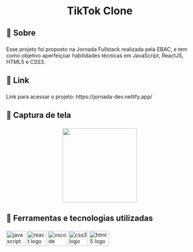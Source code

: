 <h1 align="center">TikTok Clone</h1>

###

<h2 align="left">🎯 Sobre</h2>

###

<p align="left">Esse projeto foi proposto na Jornada Fullstack realizada pela EBAC, e tem como objetivo aperfeiçoar habilidades técnicas em JavaScript, ReactJS, HTML5 e CSS3.</p>

###

<h2 align="left">🔗 Link</h2>

###

<p align="left">Link para acessar o projeto: https://jornada-dev.netlify.app/</p>

###

<h2 align="left">📸 Captura de tela</h2>

###

<div align="center">
  <img height="200" src="https://yata-apix-f8bae68a-c2be-4671-85c4-7256866ac329.s3-object.locaweb.com.br/1aef0b78cd9f41bea0bed92348f1dd64.png"  />
</div>

###

<h2 align="left">🚀 Ferramentas e tecnologias utilizadas</h2>

###

<div align="left">
  <img src="https://cdn.jsdelivr.net/gh/devicons/devicon/icons/javascript/javascript-original.svg" height="40" width="52" alt="javascript logo"  />
  <img src="https://cdn.jsdelivr.net/gh/devicons/devicon/icons/react/react-original-wordmark.svg" height="40" width="52" alt="react logo"  />
  <img src="https://cdn.jsdelivr.net/gh/devicons/devicon/icons/vscode/vscode-original.svg" height="40" width="52" alt="vscode logo"  />
  <img src="https://cdn.jsdelivr.net/gh/devicons/devicon/icons/css3/css3-original.svg" height="40" width="52" alt="css3 logo"  />
  <img src="https://cdn.jsdelivr.net/gh/devicons/devicon/icons/html5/html5-original.svg" height="40" width="52" alt="html5 logo"  />
</div>

###
